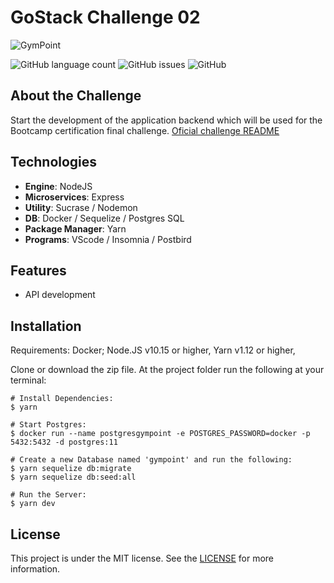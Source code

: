 # GoStack Challenge 02

![GymPoint](https://raw.githubusercontent.com/Rocketseat/bootcamp-gostack-desafio-03/master/.github/logo.png)

![GitHub language count](https://img.shields.io/github/languages/count/GiovaniCuenca/GoStack-Challenge02)    ![GitHub issues](https://img.shields.io/github/issues/GiovaniCuenca/GoStack-Challenge02)          ![GitHub](https://img.shields.io/github/license/GiovaniCuenca/GoStack-Challenge02)


## About the Challenge

Start the development of the application backend which will be used for the Bootcamp certification final challenge.
[Oficial challenge README](https://github.com/Rocketseat/bootcamp-gostack-desafio-02/blob/master/README.md)

## Technologies

 - **Engine**: NodeJS
 - **Microservices**: Express
 - **Utility**: Sucrase / Nodemon
 - **DB**: Docker / Sequelize / Postgres SQL
 - **Package Manager**: Yarn
 - **Programs**: VScode / Insomnia / Postbird

## Features

 - API development

## Installation
Requirements:
Docker;
Node.JS v10.15 or higher,
Yarn v1.12 or higher,

Clone or download the zip file. At the project folder run the following at your terminal:

    # Install Dependencies:
    $ yarn
    
    # Start Postgres:
    $ docker run --name postgresgympoint -e POSTGRES_PASSWORD=docker -p 5432:5432 -d postgres:11
    
    # Create a new Database named 'gympoint' and run the following:
    $ yarn sequelize db:migrate 
    $ yarn sequelize db:seed:all
    
    # Run the Server:
    $ yarn dev
    

## License
This project is under the MIT license. See the [LICENSE](https://github.com/GiovaniCuenca/GoStack-Challenge02/blob/master/LICENSE) for more information.
